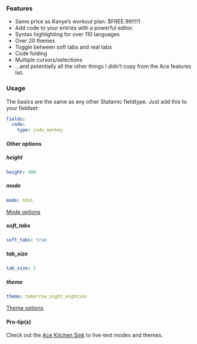 ### Features
* Same price as Kanye’s workout plan: $FREE.99!!!!1
* Add code to your entries with a powerful editor.
* Syntax highlighting for over 110 languages
* Over 20 themes
* Toggle between soft tabs and real tabs
* Code folding
* Multiple cursors/selections
* …and potentially all the other things I didn’t copy from the Ace features list.

### Usage
The basics are the same as any other Statamic fieldtype. Just add this to your fieldset:

```yaml
fields:
  code:
    type: code_monkey
```

#### Other options
##### height
```yaml
height: 400
```

##### mode
```yaml
mode: html
```

[Mode options](https://github.com/ajaxorg/ace/tree/master/lib/ace/mode)

##### soft_tabs
```yaml
soft_tabs: true
```

##### tab_size
```yaml
tab_size: 2
```

##### theme
```yaml
theme: tomorrow_night_eighties
```

[Theme options](https://github.com/ajaxorg/ace/tree/master/lib/ace/theme)

#### Pro-tip(s)
Check out the [Ace Kitchen Sink](http://ace.c9.io/build/kitchen-sink.html) to live-test modes and themes.